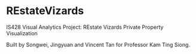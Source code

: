 # REstateVizards
IS428 Visual Analytics Project: REstate Vizards Private Property Visualization

Built by Songwei, Jingyuan and Vincent Tan for Professor Kam Ting Siong.
